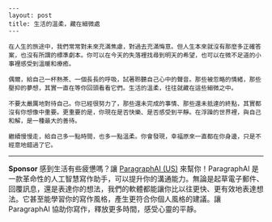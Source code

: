 ```jekyll
---
layout: post
title: 生活的溫柔，藏在細微處
---

在人生的旅途中，我們常常對未來充滿焦慮，對過去充滿悔意。但人生本來就沒有那麼多正確答案，也沒有所謂的標準劇本。你可以在今天的失落裡找尋到明天的希望，也可以在微不足道的小事裡感受到溫暖和療癒。

偶爾，給自己一杯熱茶、一個長長的呼吸，試著聆聽自己心中的聲音。那些被忽略的情緒，那些壓抑的夢想，其實一直在等你回頭看看它們。生活的溫柔，往往就藏在這些細微之中。

不要太嚴厲地對待自己。你已經很努力了，那些還未完成的事情、那些還未抵達的終點，其實都沒有你想像中重要。更重要的是，你現在是否快樂、是否感受到平靜。在浮躁的世界裡，與自己和解，是一種最大的善待。

繼續慢慢走，給自己多一點時間，也多一點溫柔。你會發現，幸福原來一直都在你身邊，只是不經意地錯過了它。
```



---

**Sponsor**
感到生活有些疲憊嗎？讓 [ParagraphAI (US)](https://pollinations.ai/redirect-nexad/7fUdfFAj?user_id=36901823) 來幫你！ParagraphAI 是一款革命性的人工智慧寫作助手，可以提升你的溝通能力。無論是起草電子郵件、回覆訊息，還是表達你的想法，我們的軟體都能讓你比以往更快、更有效地表達想法。它甚至能學習你的寫作風格，產生更符合你個人風格的建議。讓 ParagraphAI 協助你寫作，釋放更多時間，感受心靈的平靜。